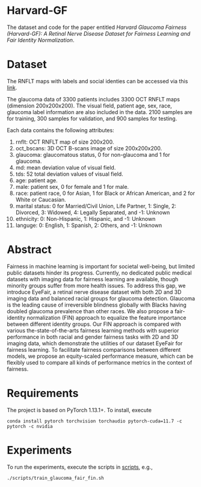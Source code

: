 # Harvard-GF

The dataset and code for the paper entitled *Harvard Glaucoma Fairness (Harvard-GF): A Retinal Nerve Disease Dataset for Fairness Learning and Fair Identity Normalization*.

# Dataset

The RNFLT maps with labels and social identies can be accessed via this [link](https://doi.org/10.7910/DVN/A4XMO1).

The glaucoma data of 3300 patients includes 3300 OCT RNFLT maps (dimension 200x200x200). The visual field, patient age, sex, race, glaucoma label information are also included in the data. 2100 samples are for training, 300 samples for validation, and 900 samples for testing.

Each data contains the following attributes:
1) rnflt: OCT RNFLT map of size 200x200.
2) oct_bscans: 3D OCT B-scans image of size 200x200x200.
3) glaucoma: glaucomatous status, 0 for non-glaucoma and 1 for glaucoma.
4) md: mean deviation value of visual field.
5) tds: 52 total deviation values of visual field.
6) age: patient age.
7) male: patient sex, 0 for female and 1 for male.
8) race: patient race, 0 for Asian, 1 for Black or African American, and 2 for White or Caucasian.
9) marital status: 0 for Married/Civil Union, Life Partner, 1: Single, 2: Divorced, 3: Widowed, 4: Legally Separated, and -1: Unknown
10) ethnicity: 0: Non-Hispanic, 1: Hispanic, and -1: Unknown
11) languge: 0: English, 1: Spanish, 2: Others, and -1: Unknown


# Abstract

Fairness in machine learning is important for societal well-being, but limited public datasets hinder its progress. Currently, no dedicated public medical datasets with imaging data for fairness learning are available, though minority groups suffer from more health issues. To address this gap, we introduce EyeFair, a retinal nerve disease dataset with both 2D and 3D imaging data and balanced racial groups for glaucoma detection. Glaucoma is the leading cause of irreversible blindness globally with Blacks having doubled glaucoma prevalence than other races. We also propose a fair-identity normalization (FIN) approach to equalize the feature importance between different identity groups. Our FIN approach is compared with various the-state-of-the-arts fairness learning methods with superior performance in both racial and gender fairness tasks with 2D and 3D imaging data, which demonstrate the utilities of our dataset EyeFair for fairness learning. To facilitate fairness comparisons between different models, we propose an equity-scaled performance measure, which can be flexibly used to compare all kinds of performance metrics in the context of fairness.

# Requirements

The project is based on PyTorch 1.13.1+. To install, execute

```
conda install pytorch torchvision torchaudio pytorch-cuda=11.7 -c pytorch -c nvidia
```

# Experiments

To run the experiments, execute the scripts in [scripts](./scripts), e.g.,

```
./scripts/train_glaucoma_fair_fin.sh
```
